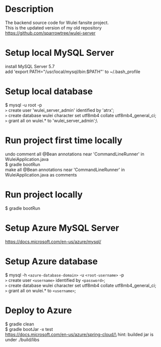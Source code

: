 # Description
The backend source code for Wulei fansite project.\
This is the updated version of my old repository https://github.com/sparrowtree/wulei-server
# Setup local MySQL Server
install MySQL Server 5.7\
add 'export PATH="/usr/local/mysql/bin:$PATH"' to ~/.bash_profile
# Setup local database
$ mysql -u root -p\
`>` create user 'wulei_server_admin' identified by 'atrx';\
`>` create database wulei character set utf8mb4 collate utf8mb4_general_ci;\
`>` grant all on wulei.* to 'wulei_server_admin';\
# Run project first time locally
undo comment all @Bean annotations near 'CommandLineRunner' in WuleiApplication.java\
$ gradle bootRun\
make all @Bean annotations near 'CommandLineRunner' in WuleiApplication.java as comments
# Run project locally
$ gradle bootRun
# Setup Azure MySQL Server
https://docs.microsoft.com/en-us/azure/mysql/
# Setup Azure database
$ mysql -h `<azure-database-domain>` -u `<root-username>` -p\
`>` create user `<username>` identified by `<password>`;\
`>` create database wulei character set utf8mb4 collate utf8mb4_general_ci;\
`>` grant all on wulei.* to `<username>`;
# Deploy to Azure
$ gradle clean\
$ gradle bootJar -x test\
https://docs.microsoft.com/en-us/azure/spring-cloud/\
hint: builded jar is under ./build/libs